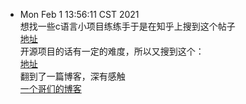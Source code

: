 - Mon Feb  1 13:56:11 CST 2021  
想找一些c语言小项目练练手于是在知乎上搜到这个帖子  
[地址](https://www.zhihu.com/question/20564904)  
开源项目的话有一定的难度，所以又搜到这个：  
[地址](https://blog.csdn.net/hzrandd/article/details/49023547)  
翻到了一篇博客，深有感触  
[一个哥们的博客](https://qiankunli.github.io/2021/01/22/innodb_index.html)


